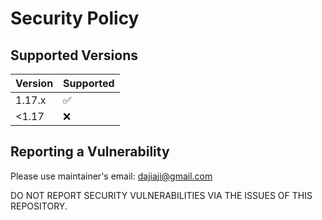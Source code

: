 # Security Policy

## Supported Versions

| Version | Supported          |
| ------- | ------------------ |
| 1.17.x  | :white_check_mark: |
| <1.17   | :x:                |

## Reporting a Vulnerability

Please use maintainer's email: dajiaji@gmail.com

DO NOT REPORT SECURITY VULNERABILITIES VIA THE ISSUES OF THIS REPOSITORY.
